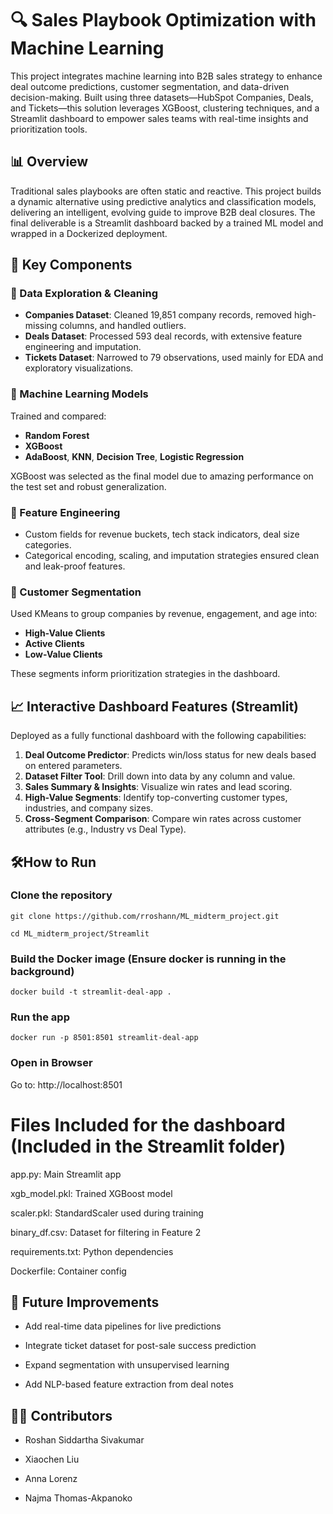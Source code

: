 # 🔍 Sales Playbook Optimization with Machine Learning

This project integrates machine learning into B2B sales strategy to enhance deal outcome predictions, customer segmentation, and data-driven decision-making. Built using three datasets—HubSpot Companies, Deals, and Tickets—this solution leverages XGBoost, clustering techniques, and a Streamlit dashboard to empower sales teams with real-time insights and prioritization tools.

## 📊 Overview

Traditional sales playbooks are often static and reactive. This project builds a dynamic alternative using predictive analytics and classification models, delivering an intelligent, evolving guide to improve B2B deal closures. The final deliverable is a Streamlit dashboard backed by a trained ML model and wrapped in a Dockerized deployment.

## 🧱 Key Components

### 🔎 Data Exploration & Cleaning
- **Companies Dataset**: Cleaned 19,851 company records, removed high-missing columns, and handled outliers.
- **Deals Dataset**: Processed 593 deal records, with extensive feature engineering and imputation.
- **Tickets Dataset**: Narrowed to 79 observations, used mainly for EDA and exploratory visualizations.

### 🧠 Machine Learning Models
Trained and compared:
- **Random Forest** 
- **XGBoost** 
- **AdaBoost**, **KNN**, **Decision Tree**, **Logistic Regression**

XGBoost was selected as the final model due to amazing performance on the test set and robust generalization.

### 🧮 Feature Engineering
- Custom fields for revenue buckets, tech stack indicators, deal size categories.
- Categorical encoding, scaling, and imputation strategies ensured clean and leak-proof features.

### 🧭 Customer Segmentation
Used KMeans to group companies by revenue, engagement, and age into:
- **High-Value Clients**
- **Active Clients**
- **Low-Value Clients**

These segments inform prioritization strategies in the dashboard.

## 📈 Interactive Dashboard Features (Streamlit)

Deployed as a fully functional dashboard with the following capabilities:

1. **Deal Outcome Predictor**: Predicts win/loss status for new deals based on entered parameters.
2. **Dataset Filter Tool**: Drill down into data by any column and value.
3. **Sales Summary & Insights**: Visualize win rates and lead scoring.
4. **High-Value Segments**: Identify top-converting customer types, industries, and company sizes.
5. **Cross-Segment Comparison**: Compare win rates across customer attributes (e.g., Industry vs Deal Type).


## 🛠How to Run

### Clone the repository
```
git clone https://github.com/rroshann/ML_midterm_project.git

cd ML_midterm_project/Streamlit
```

### Build the Docker image (Ensure docker is running in the background)

```
docker build -t streamlit-deal-app .
```

### Run the app
```
docker run -p 8501:8501 streamlit-deal-app
```
### Open in Browser

Go to: http://localhost:8501

# Files Included for the dashboard (Included in the Streamlit folder)

app.py: Main Streamlit app

xgb_model.pkl: Trained XGBoost model

scaler.pkl: StandardScaler used during training

binary_df.csv: Dataset for filtering in Feature 2

requirements.txt: Python dependencies

Dockerfile: Container config


## 📝 Future Improvements
- Add real-time data pipelines for live predictions

- Integrate ticket dataset for post-sale success prediction

- Expand segmentation with unsupervised learning

- Add NLP-based feature extraction from deal notes

## 👨‍💻 Contributors
- Roshan Siddartha Sivakumar

- Xiaochen Liu

- Anna Lorenz

- Najma Thomas-Akpanoko